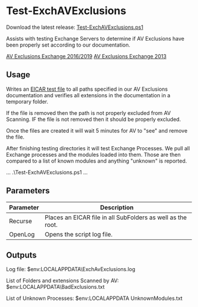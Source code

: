 # Test-ExchAVExclusions

Download the latest release: [Test-ExchAVExclusions.ps1](https://github.com/microsoft/CSS-Exchange/releases/latest/download/Test-ExchAVExclusions.ps1)

Assists with testing Exchange Servers to determine if AV Exclusions have been properly set according to our documentation.

[AV Exclusions Exchange 2016/2019](https://docs.microsoft.com/en-us/Exchange/antispam-and-antimalware/windows-antivirus-software?view=exchserver-2019)
[AV Exclusions Exchange 2013](https://docs.microsoft.com/en-us/exchange/anti-virus-software-in-the-operating-system-on-exchange-servers-exchange-2013-help)

## Usage

Writes an [EICAR test file](https://en.wikipedia.org/wiki/EICAR_test_file) to all paths specified in our AV Exclusions documentation and verifies all extensions in the documentation in a temporary folder.

If the file is removed then the path is not properly excluded from AV Scanning.
IF the file is not removed then it should be properly excluded.

Once the files are created it will wait 5 minutes for AV to "see" and remove the file.

After finishing testing directories it will test Exchange Processes.
We pull all Exchange processes and the modules loaded into them.
Those are then compared to a list of known modules and anything "unknown" is reported.

...
.\Test-ExchAVExclusions.ps1
...


## Parameters

Parameter | Description |
----------|-------------|
Recurse | Places an EICAR file in all SubFolders as well as the root.
OpenLog | Opens the script log file.

## Outputs

Log file:
$env:LOCALAPPDATA\ExchAvExclusions.log

List of Folders and extensions Scanned by AV:
$env:LOCALAPPDATA\BadExclusions.txt

List of Unknown Processes:
$env:LOCALAPPDATA UnknownModules.txt